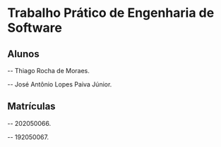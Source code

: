 # Trabalho Prático de Engenharia de Software

## Alunos

-- Thiago Rocha de Moraes.

-- José Antônio Lopes Paiva Júnior.

## Matrículas

-- 202050066.

-- 192050067.
